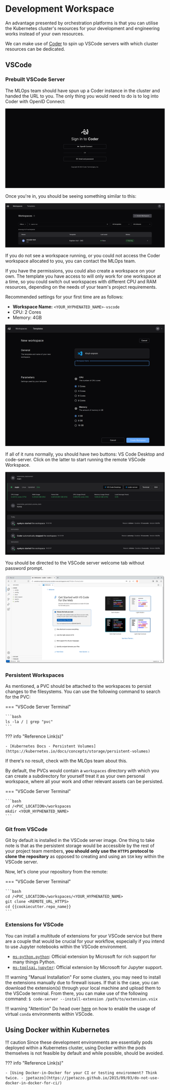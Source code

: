 # Development Workspace

An advantage presented by orchestration platforms is that you can
utilise the Kubernetes cluster's resources for your development and
engineering works instead of your own resources.

We can make use of [Coder][coder] to spin up VSCode servers with which 
cluster resources can be dedicated.

[coder]: https://coder.com/

## VSCode

### Prebuilt VSCode Server

The MLOps team should have spun up a Coder instance in the cluster and 
handed the URL to you. The only thing you would need to do is to log 
into Coder with OpenID Connect:

![Coder Login](assets/screenshots/coder-login-vscode.png)

Once you're in, you should be seeing something similar to this:

![Coder Workspace](assets/screenshots/coder-workspace.png)

If you do not see a workspace running, or you could not access the 
Coder workspace allocated to you, you can contact the MLOps team.

If you have the permissions, you could also create a workspace on your 
own. The template you have access to will only work for one workspace 
at a time, so you could switch out workspaces with different CPU and 
RAM resources, depending on the needs of your team's project 
requirements.

Recommended settings for your first time are as follows:

- __Workspace Name:__ `<YOUR_HYPHENATED_NAME>-vscode`
- CPU: 2 Cores
- Memory: 4GB

![Coder create new workspace](assets/screenshots/coder-create-workspace.png)

If all of it runs normally, you should have two buttons: VS Code 
Desktop and code-server. Click on the latter to start running the 
remote VSCode Workspace.

![Coder workspace running](assets/screenshots/coder-workspace-running.png)

You should be directed to the VSCode server welcome tab without 
password prompt.

![Run:ai - VSCode Server Welcome](assets/screenshots/runai-vscode-server-welcome.png)

### Persistent Workspaces

As mentioned, a PVC should be attached to the workspaces to persist
changes to the filesystems. You can use the following command to search
for the PVC:

=== "VSCode Server Terminal"

    ```bash
    ls -la / | grep "pvc"
    ```

??? info "Reference Link(s)"

    - [Kubernetes Docs - Persistent Volumes](https://kubernetes.io/docs/concepts/storage/persistent-volumes)

If there's no result, check with the MLOps team about this.

By default, the PVCs would contain a `workspaces` directory with which
you can create a subdirectory for yourself treat it as your own 
personal workspace, where all your work and other relevant assets can 
be persisted.

=== "VSCode Server Terminal"

    ```bash
    cd /<PVC_LOCATION>/workspaces
    mkdir <YOUR_HYPHENATED_NAME>
    ```

### Git from VSCode

Git by default is installed in the VSCode server image. One thing to
take note is that as the persistent storage would be accessible by the
rest of your project team members, __you should only use the `HTTPS`
protocol to clone the repository__ as opposed to creating and using an
`SSH` key within the VSCode server.

Now, let's clone your repository from the remote:

=== "VSCode Server Terminal"

    ```bash
    cd /<PVC_LOCATION>/workspaces/<YOUR_HYPHENATED_NAME>
    git clone <REMOTE_URL_HTTPS>
    cd {{cookiecutter.repo_name}}
    ```

### Extensions for VSCode

You can install a multitude of extensions for your VSCode service but
there are a couple that would be crucial for your workflow, especially
if you intend to use Jupyter notebooks within the VSCode environment.

- [`ms-python.python`][vsx-python]: Official extension by Microsoft for
  rich support for many things Python.
- [`ms-toolsai.jupyter`][vsx-jy]: Official extension by Microsoft 
  for Jupyter support.

!!! warning "Manual Installation"
    For some clusters, you may need to install the extensions manually
    due to firewall issues. If that is the case, you can download the
    extension(s) through your local machine and upload them to the 
    VSCode terminal. From there, you can make use of the following 
    command:
    ```
    $ code-server --install-extension /path/to/extension.vsix
    ```

!!! warning "Attention"
    Do head over [here][jy-vscode] on how to enable the usage of 
    virtual `conda` environments within VSCode.

[vsx-python]: https://marketplace.visualstudio.com/items?itemName=ms-python.python
[vsx-jy]: https://marketplace.visualstudio.com/items?itemName=ms-toolsai.jupyter
[jy-vscode]: ./05-virtual-env.md#jupyter-kernel-for-vscode

## Using Docker within Kubernetes

!!! caution
    Since these development environments are essentially pods deployed
    within a Kubernetes cluster, using Docker within the pods
    themselves is not feasible by default and while possible, should
    be avoided.

??? info "Reference Link(s)"

    - [Using Docker-in-Docker for your CI or testing environment? Think twice. - jpetazzo](https://jpetazzo.github.io/2015/09/03/do-not-use-docker-in-docker-for-ci/)
